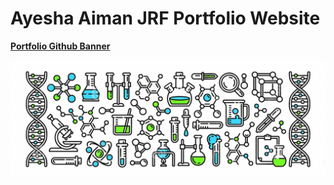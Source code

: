 # Ayesha Aiman JRF Portfolio Website 

[**Portfolio Github Banner**](https://raw.githubusercontent.com/Ayeshaaiman9654/Hugo_Ayesha/main/banner.jpg)

<img alt="Ayesha Aiman" sizes="print 80px,128px" src="https://raw.githubusercontent.com/Ayeshaaiman9654/Hugo_Ayesha/main/banner.jpg">
